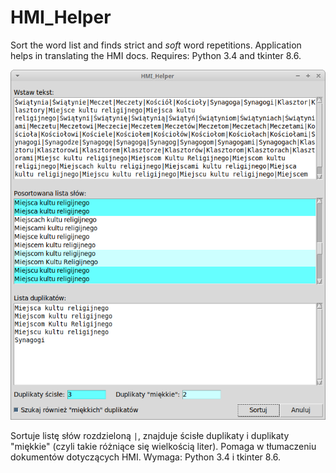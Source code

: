 # HMI_Helper
Sort the word list and finds strict and *soft* word repetitions. Application helps in translating the HMI docs. Requires: Python 3.4 and tkinter 8.6.

![HMI_Helper_GUI](/HMI_Helper_GUI.png)

Sortuje listę słów rozdzieloną `|`, znajduje ścisłe duplikaty i duplikaty "miękkie" (czyli takie różniące się wielkością liter). Pomaga w tłumaczeniu dokumentów dotyczących HMI. Wymaga: Python 3.4 i tkinter 8.6.
